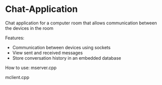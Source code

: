 # Chat-Application
Chat application for a computer room that allows communication between the devices in the room

Features:
 - Communication between devices using sockets
 - View sent and received messages
 - Store conversation history in an embedded database

How to use:
mserver.cpp


mclient.cpp
